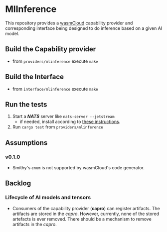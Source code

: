 # MlInference

This repository provides a [wasmCloud](https://wasmcloud.dev/) capability provider and corresponding interface being designed to do inference based on a given AI model.

## Build the Capability provider

* from `providers/mlinference` execute `make`

## Build the Interface

* from `interface/mlinference` execute `make`

## Run the tests

1. Start a __*NATS*__ server like `nats-server --jetstream`
	- if needed, install according to [these instructions](https://wasmcloud.dev/overview/installation/).
2. Run `cargo test` from `providers/mlinference`

## Assumptions

### v0.1.0

* Smithy's `enum` is not supported by wasmCloud's code generator. 

## Backlog

### Lifecycle of AI models and tensors

* Consumers of the capability provider (__capro__) can register artifacts. The artifacts are stored in the *capro*. However, currently, none of the stored artefacts is ever removed. There should be a mechanism to remove artifacts in the *capro*.